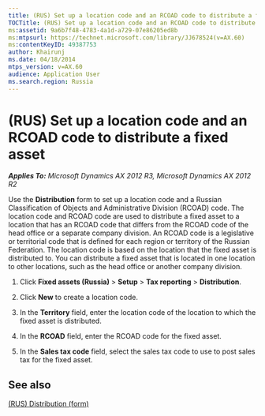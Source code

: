```yaml
---
title: (RUS) Set up a location code and an RCOAD code to distribute a fixed asset
TOCTitle: (RUS) Set up a location code and an RCOAD code to distribute a fixed asset
ms:assetid: 9a6b7f48-4783-4a1d-a729-07e86205ed8b
ms:mtpsurl: https://technet.microsoft.com/library/JJ678524(v=AX.60)
ms:contentKeyID: 49387753
author: Khairunj
ms.date: 04/18/2014
mtps_version: v=AX.60
audience: Application User
ms.search.region: Russia
---
```


# (RUS) Set up a location code and an RCOAD code to distribute a fixed asset 


_**Applies To:** Microsoft Dynamics AX 2012 R3, Microsoft Dynamics AX 2012 R2_

Use the **Distribution** form to set up a location code and a Russian Classification of Objects and Administrative Division (RCOAD) code. The location code and RCOAD code are used to distribute a fixed asset to a location that has an RCOAD code that differs from the RCOAD code of the head office or a separate company division. An RCOAD code is a legislative or territorial code that is defined for each region or territory of the Russian Federation. The location code is based on the location that the fixed asset is distributed to. You can distribute a fixed asset that is located in one location to other locations, such as the head office or another company division.

1.  Click **Fixed assets (Russia)** \> **Setup** \> **Tax reporting** \> **Distribution**.

2.  Click **New** to create a location code.

3.  In the **Territory** field, enter the location code of the location to which the fixed asset is distributed.

4.  In the **RCOAD** field, enter the RCOAD code for the fixed asset.

5.  In the **Sales tax code** field, select the sales tax code to use to post sales tax for the fixed asset.

## See also

[(RUS) Distribution (form)](https://technet.microsoft.com/library/jj678526\(v=ax.60\))

  


